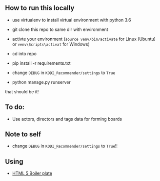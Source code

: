## How to run this locally

- use virtualenv to install virtual environment with python 3.6

- git clone this repo to same dir with environment

- activte your environment (`source venv/bin/activate` for Linux (Ubuntu) or `venv\Scripts\activat` for Windows)

- cd into repo 

- pip install -r requirements.txt

- change `DEBUG` in `KODI_Recommender/settings` to `True`

- python manage.py runserver

that should be it!

## To do:

- Use actors, directors and tags data for forming boards

## Note to self

- change `DEBUG` in `KODI_Recommender/settings` to `True`!!

## Using 

- [HTML 5 Boiler plate](https://github.com/h5bp/html5-boilerplate)
